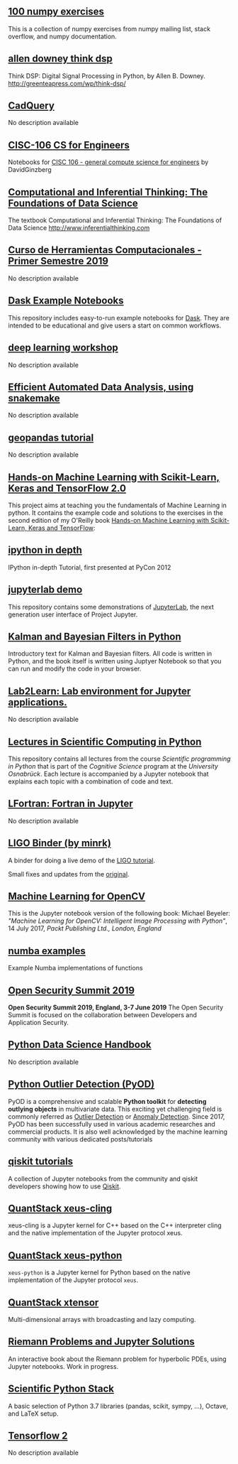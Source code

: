 ## [100 numpy exercises](https://github.com/rougier/numpy-100)

This is a collection of numpy exercises from numpy mailing list, stack overflow, and numpy documentation.


## [allen downey think dsp](https://github.com/AllenDowney/ThinkDSP)

Think DSP: Digital Signal Processing in Python, by Allen B. Downey. http://greenteapress.com/wp/think-dsp/


## [CadQuery](https://github.com/dcowden/cadquery)

No description available

## [CISC-106 CS for Engineers](https://github.com/DavidGinzberg/CISC-106)

Notebooks for [CISC 106 - general compute science for engineers](https://catalog.udel.edu/preview_course_nopop.php?catoid=11&coid=34133) by DavidGinzberg


## [Computational and Inferential Thinking: The Foundations of Data Science](http://www.inferentialthinking.com)

The textbook Computational and Inferential Thinking: The Foundations of Data Science http://www.inferentialthinking.com

## [Curso de Herramientas Computacionales - Primer Semestre 2019](https://github.com/ComputoCienciasUniandes/FISI2026-201910)

No description available

## [Dask Example Notebooks](https://github.com/dask/dask-examples)

This repository includes easy-to-run example notebooks for [Dask](https://dask.org/). They are intended to be educational and give users a start on common workflows.


## [deep learning workshop](https://github.com/pacm/dl-workshop)

No description available

## [Efficient Automated Data Analysis, using snakemake](https://github.com/ctb/2019-snakemake-ucdavis)

No description available

## [geopandas tutorial](https://github.com/jorisvandenbossche/geopandas-tutorial)

No description available

## [Hands-on Machine Learning with Scikit-Learn, Keras and TensorFlow 2.0](https://github.com/ageron/handson-ml2)

This project aims at teaching you the fundamentals of Machine Learning in python. It contains the example code and solutions to the exercises in the second edition of my O'Reilly book [Hands-on Machine Learning with Scikit-Learn, Keras and TensorFlow](https://www.oreilly.com/library/view/hands-on-machine-learning/9781492032632/):


## [ipython in depth](https://github.com/ipython/ipython-in-depth)

IPython in-depth Tutorial, first presented at PyCon 2012

## [jupyterlab demo](https://github.com/jupyterlab/jupyterlab-demo)

This repository contains some demonstrations of [JupyterLab](https://github.com/jupyter/jupyterlab), the next generation user interface of Project Jupyter.


## [Kalman and Bayesian Filters in Python](https://github.com/rlabbe/Kalman-and-Bayesian-Filters-in-Python)

Introductory text for Kalman and Bayesian filters.
All code is written in Python, and the book itself is written using Juptyer Notebook so that you can run and modify the code in your browser.


## [Lab2Learn: Lab environment for Jupyter applications.](https://github.com/santanche/lab2learn)

No description available

## [Lectures in Scientific Computing in Python](https://github.com/scientificprogrammingUOS/lectures)

This repository contains all lectures from the course *Scientific programming in Python* that is part of the *Cognitive Science* program at the *University Osnabrück*. Each lecture is accompanied by a Jupyter notebook that explains each topic with a combination of code and text.


## [LFortran: Fortran in Jupyter](https://lfortran.org/)

No description available

## [LIGO Binder (by minrk)](https://github.com/minrk/ligo-binder)

A binder for doing a live demo of the [LIGO tutorial](https://losc.ligo.org/events/GW170104/).

Small fixes and updates from the [original](https://github.com/losc-tutorial/LOSC_Event_tutorial).


## [Machine Learning for OpenCV](https://github.com/mbeyeler/opencv-machine-learning)

This is the Jupyter notebook version of the following book:
Michael Beyeler: *"Machine Learning for OpenCV: Intelligent Image Processing with Python"*, 14 July 2017, *Packt Publishing Ltd., London, England*


## [numba examples](https://github.com/numba/numba-examples)

Example Numba implementations of functions


## [Open Security Summit 2019](https://open-security-summit.org)

**Open Security Summit 2019, England, 3-7 June 2019**
The Open Security Summit is focused on the collaboration between Developers and Application Security.


## [Python Data Science Handbook](https://jakevdp.github.io/PythonDataScienceHandbook/)

No description available

## [Python Outlier Detection (PyOD)](https://pyod.readthedocs.io/en/latest/)

PyOD is a comprehensive and scalable **Python toolkit** for **detecting outlying objects** in multivariate data. This exciting yet challenging field is commonly referred as [Outlier Detection](https://en.wikipedia.org/wiki/Anomaly_detection) or [Anomaly Detection](https://en.wikipedia.org/wiki/Anomaly_detection). Since 2017, PyOD has been successfully used in various academic researches and  commercial products. It is also well acknowledged by the machine learning community with various dedicated posts/tutorials


## [qiskit tutorials](https://github.com/Qiskit/qiskit-tutorials)

A collection of Jupyter notebooks from the community and qiskit developers showing how to use [Qiskit](https://qiskit.org/).


## [QuantStack xeus-cling](https://xeus-cling.readthedocs.io/en/latest/)

xeus-cling is a Jupyter kernel for C++ based on the C++ interpreter cling and the native implementation of the Jupyter protocol xeus.

## [QuantStack xeus-python](https://github.com/QuantStack/xeus-python)

`xeus-python` is a Jupyter kernel for Python based on the native implementation of the Jupyter protocol `xeus`.


## [QuantStack xtensor](http://quantstack.net/xtensor)

Multi-dimensional arrays with broadcasting and lazy computing.

## [Riemann Problems and Jupyter Solutions](https://github.com/haraldschilly/riemann_book)

An interactive book about the Riemann problem for hyperbolic PDEs, using Jupyter notebooks. Work in progress.


## [Scientific Python Stack](https://github.com/haraldschilly/sci-toolbox-binder)

A basic selection of Python 3.7 libraries (pandas, scikit, sympy, ...), Octave, and LaTeX setup.


## [Tensorflow 2](https://github.com/haraldschilly/tensorflow2-binder)

No description available

